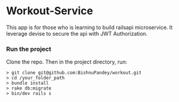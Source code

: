 # Workout-Service

This app is for those who is learning to build railsapi microservice. It leverage devise to secure the api with JWT Authorization.  

### Run the project

Clone the repo. Then in the project directory, run:

```
> git clone git@github.com:BishnuPandey/workout.git
> cd /your_folder_path
> bundle install
> rake db:migrate
> bin/dev rails s